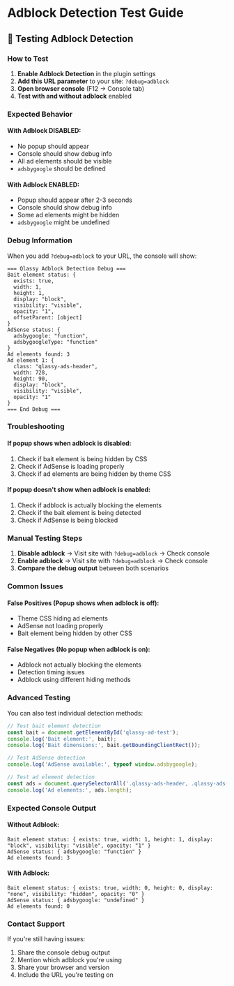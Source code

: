 # Adblock Detection Test Guide

## 🧪 **Testing Adblock Detection**

### **How to Test**

1. **Enable Adblock Detection** in the plugin settings
2. **Add this URL parameter** to your site: `?debug=adblock`
3. **Open browser console** (F12 → Console tab)
4. **Test with and without adblock** enabled

### **Expected Behavior**

#### **With Adblock DISABLED:**
- No popup should appear
- Console should show debug info
- All ad elements should be visible
- `adsbygoogle` should be defined

#### **With Adblock ENABLED:**
- Popup should appear after 2-3 seconds
- Console should show debug info
- Some ad elements might be hidden
- `adsbygoogle` might be undefined

### **Debug Information**

When you add `?debug=adblock` to your URL, the console will show:

```
=== Qlassy Adblock Detection Debug ===
Bait element status: {
  exists: true,
  width: 1,
  height: 1,
  display: "block",
  visibility: "visible",
  opacity: "1",
  offsetParent: [object]
}
AdSense status: {
  adsbygoogle: "function",
  adsbygoogleType: "function"
}
Ad elements found: 3
Ad element 1: {
  class: "qlassy-ads-header",
  width: 728,
  height: 90,
  display: "block",
  visibility: "visible",
  opacity: "1"
}
=== End Debug ===
```

### **Troubleshooting**

#### **If popup shows when adblock is disabled:**
1. Check if bait element is being hidden by CSS
2. Check if AdSense is loading properly
3. Check if ad elements are being hidden by theme CSS

#### **If popup doesn't show when adblock is enabled:**
1. Check if adblock is actually blocking the elements
2. Check if the bait element is being detected
3. Check if AdSense is being blocked

### **Manual Testing Steps**

1. **Disable adblock** → Visit site with `?debug=adblock` → Check console
2. **Enable adblock** → Visit site with `?debug=adblock` → Check console
3. **Compare the debug output** between both scenarios

### **Common Issues**

#### **False Positives (Popup shows when adblock is off):**
- Theme CSS hiding ad elements
- AdSense not loading properly
- Bait element being hidden by other CSS

#### **False Negatives (No popup when adblock is on):**
- Adblock not actually blocking the elements
- Detection timing issues
- Adblock using different hiding methods

### **Advanced Testing**

You can also test individual detection methods:

```javascript
// Test bait element detection
const bait = document.getElementById('qlassy-ad-test');
console.log('Bait element:', bait);
console.log('Bait dimensions:', bait.getBoundingClientRect());

// Test AdSense detection
console.log('AdSense available:', typeof window.adsbygoogle);

// Test ad element detection
const ads = document.querySelectorAll('.qlassy-ads-header, .qlassy-ads-footer');
console.log('Ad elements:', ads.length);
```

### **Expected Console Output**

#### **Without Adblock:**
```
Bait element status: { exists: true, width: 1, height: 1, display: "block", visibility: "visible", opacity: "1" }
AdSense status: { adsbygoogle: "function" }
Ad elements found: 3
```

#### **With Adblock:**
```
Bait element status: { exists: true, width: 0, height: 0, display: "none", visibility: "hidden", opacity: "0" }
AdSense status: { adsbygoogle: "undefined" }
Ad elements found: 0
```

### **Contact Support**

If you're still having issues:
1. Share the console debug output
2. Mention which adblock you're using
3. Share your browser and version
4. Include the URL you're testing on
